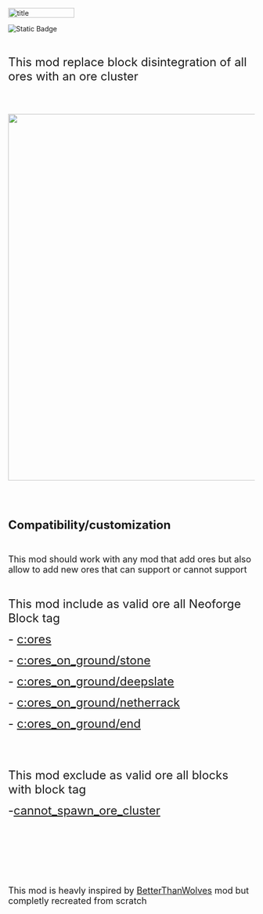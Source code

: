 <p><img src="https://cf.way2muchnoise.eu/versions/1161229.svg" alt="title" width="135" height="20" /></p>
<div><img src="https://img.shields.io/badge/NeoForge-lime?style=plastic&amp;link=https%3A%2F%2Fneoforged.net%2F" alt="Static Badge" /></div>
<p>&nbsp;</p>
<p><span style="font-size: 24px;">This mod replace block disintegration of all ores with an ore cluster</span></p>
<p>&nbsp;</p>
<p><br /><img src="https://github.com/DevDyna/ContentArchive/blob/main/BTW%20Ores/gif.gif?raw=true" alt="" width="994" height="747" /></p>
<p>&nbsp;</p>
<p>&nbsp;</p>
<p><span style="font-size: 24px;"><strong>Compatibility/customization</strong></span></p>
<p>&nbsp;</p>
<p><span style="font-size: 18px;">This mod should work with any mod that add ores but also allow to add new ores that can support or cannot support</span></p>
<p>&nbsp;</p>
<p><span style="font-size: 24px;">This mod include as valid ore a</span><span style="font-size: 24px;">ll Neoforge Block tag </span></p>
<p><span style="font-size: 24px;">- <a href="https://nekoyue.github.io/ForgeJavaDocs-NG/javadoc/1.20.6-neoforge/net/neoforged/neoforge/common/Tags.Items.html#ORES">c:ores </a></span></p>
<p><span style="font-size: 24px;">- <a href="https://nekoyue.github.io/ForgeJavaDocs-NG/javadoc/1.20.6-neoforge/net/neoforged/neoforge/common/Tags.Items.html#ORE_BEARING_GROUND_STONE">c:ores_on_ground/stone</a></span></p>
<p><span style="font-size: 24px;">-&nbsp;<a href="https://nekoyue.github.io/ForgeJavaDocs-NG/javadoc/1.20.6-neoforge/net/neoforged/neoforge/common/Tags.Items.html#ORE_BEARING_GROUND_DEEPSLATE">c:ores_on_ground/deepslate</a></span></p>
<p><span style="font-size: 24px;">-&nbsp;<a href="https://nekoyue.github.io/ForgeJavaDocs-NG/javadoc/1.20.6-neoforge/net/neoforged/neoforge/common/Tags.Items.html#ORE_BEARING_GROUND_NETHERRACK">c:ores_on_ground/netherrack</a></span></p>
<p><span style="font-size: 24px;">- <a href="https://github.com/DevDyna/BTW-Ores/blob/main/src/main/java/com/devdyna/btw_ores/registry/AnyTags.java#L19">c:ores_on_ground/end</a></span></p>
<p>&nbsp;</p>
<p>&nbsp;</p>
<p><span style="font-size: 24px;">This mod exclude as valid ore a</span><span style="font-size: 24px;">ll blocks with block tag </span></p>
<p><span style="font-size: 24px;">-<a href="https://github.com/DevDyna/BTW-Ores/blob/main/src/main/resources/data/btw_ores/tags/block/cannot_spawn_ore_cluster.json">cannot_spawn_ore_cluster</a></span></p>
<p>&nbsp;</p>
<p>&nbsp;</p>
<p>&nbsp;</p>
<p>&nbsp;</p>
<p><span style="font-size: 18px;">This mod is heavly inspired by <a href="https://modrinth.com/mod/better-than-wolves">BetterThanWolves</a> mod but completly recreated from scratch</span></p>
